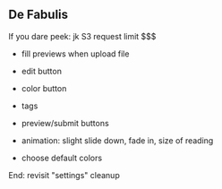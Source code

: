 ## De Fabulis

If you dare peek: jk S3 request limit $$$

- fill previews when upload file
- edit button
- color button
- tags
- preview/submit buttons

- animation: slight slide down, fade in, size of reading
- choose default colors

End: revisit "settings" cleanup
